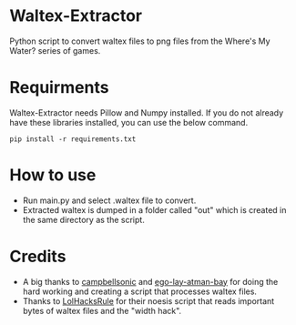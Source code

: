 # Waltex-Extractor
Python script to convert waltex files to png files from the Where's My Water? series of games.

# Requirments
Waltex-Extractor needs Pillow and Numpy installed. If you do not already have these libraries installed, you can use the below command.
```
pip install -r requirements.txt
```

# How to use
- Run main.py and select .waltex file to convert.
- Extracted waltex is dumped in a folder called "out" which is created in the same directory as the script.

# Credits
- A big thanks to [campbellsonic](https://github.com/campbellsonic) and [ego-lay-atman-bay](https://github.com/ego-lay-atman-bay) for doing the hard working and creating a script that processes waltex files. 
- Thanks to [LolHacksRule](https://github.com/LolHacksRule) for their noesis script that reads important bytes of waltex files and the "width hack".
